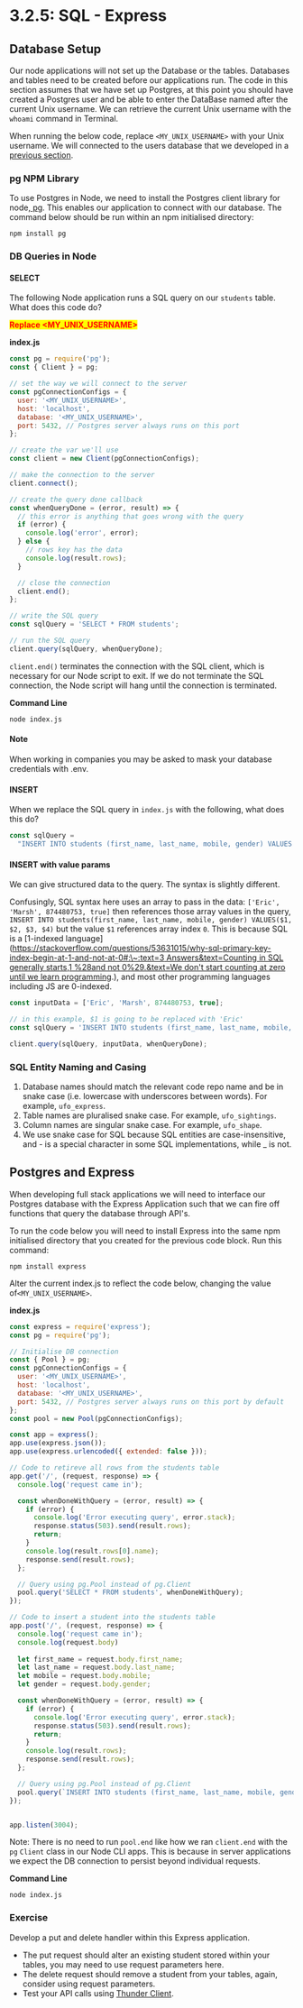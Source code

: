 # 3.2.5: SQL - Express

## Database Setup

Our node applications will not set up the Database or the tables. Databases and tables need to be created before our applications run. The code in this section assumes that we have set up Postgres, at this point you should have created a Postgres user and be able to enter the DataBase named after the current Unix username. We can retrieve the current Unix username with the `whoami` command in Terminal.

When running the below code, replace `<MY_UNIX_USERNAME>` with your Unix username. We will connected to the users database that we developed in a [previous section](./).&#x20;

### pg NPM Library

To use Postgres in Node, we need to install the Postgres client library for node,[ pg](https://www.npmjs.com/package/pg). This enables our application to connect with our database. The command below should be run within an npm initialised directory:

```
npm install pg
```

### DB Queries in Node

#### SELECT

The following Node application runs a SQL query on our `students` table. What does this code do?

<mark style="color:red;">**Replace \<MY\_UNIX\_USERNAME>**</mark>

**index.js**

```javascript
const pg = require('pg');
const { Client } = pg;

// set the way we will connect to the server
const pgConnectionConfigs = {
  user: '<MY_UNIX_USERNAME>',
  host: 'localhost',
  database: '<MY_UNIX_USERNAME>',
  port: 5432, // Postgres server always runs on this port
};

// create the var we'll use
const client = new Client(pgConnectionConfigs);

// make the connection to the server
client.connect();

// create the query done callback
const whenQueryDone = (error, result) => {
  // this error is anything that goes wrong with the query
  if (error) {
    console.log('error', error);
  } else {
    // rows key has the data
    console.log(result.rows);
  }

  // close the connection
  client.end();
};

// write the SQL query
const sqlQuery = 'SELECT * FROM students';

// run the SQL query
client.query(sqlQuery, whenQueryDone);
```

`client.end()` terminates the connection with the SQL client, which is necessary for our Node script to exit. If we do not terminate the SQL connection, the Node script will hang until the connection is terminated.&#x20;

**Command Line**

```
node index.js
```

#### Note

When working in companies you may be asked to mask your database credentials with .env.

#### INSERT

When we replace the SQL query in `index.js` with the following, what does this do?


```javascript
const sqlQuery =
  "INSERT INTO students (first_name, last_name, mobile, gender) VALUES ('Eric', 'Marsh', 874480753, true)";
```


#### INSERT with value params

We can give structured data to the query. The syntax is slightly different.

Confusingly, SQL syntax here uses an array to pass in the data: `['Eric', 'Marsh', 874480753, true]` then references those array values in the query, `INSERT INTO students(first_name, last_name, mobile, gender) VALUES($1, $2, $3, $4)` but the value `$1` references array index `0`. This is because SQL is a \[1-indexed language]\([https://stackoverflow.com/questions/53631015/why-sql-primary-key-index-begin-at-1-and-not-at-0#:\~:text=3 Answers\&text=Counting in SQL generally starts,1 %28and not 0%29.\&text=We don't start counting at zero until we learn programming](https://stackoverflow.com/questions/53631015/why-sql-primary-key-index-begin-at-1-and-not-at-0).), and most other programming languages including JS are 0-indexed.


```javascript
const inputData = ['Eric', 'Marsh', 874480753, true];

// in this example, $1 is going to be replaced with 'Eric'
const sqlQuery = 'INSERT INTO students (first_name, last_name, mobile, gender VALUES ($1, $2, $3, $4)';

client.query(sqlQuery, inputData, whenQueryDone);
```


### SQL Entity Naming and Casing

1. Database names should match the relevant code repo name and be in snake case (i.e. lowercase with underscores between words). For example, `ufo_express`.
2. Table names are pluralised snake case. For example, `ufo_sightings`.
3. Column names are singular snake case. For example, `ufo_shape`.
4. We use snake case for SQL because SQL entities are case-insensitive, and - is a special character in some SQL implementations, while \_ is not.

## Postgres and Express

When developing full stack applications we will need to interface our Postgres database with the Express Application such that we can fire off functions that query the database through API's.&#x20;

To run the code below you will need to install Express into the same npm initialised directory that you created for the previous code block. Run this command:

```
npm install express
```

Alter the current index.js to reflect the code below, changing the value of`<MY_UNIX_USERNAME>`.&#x20;

**index.js**


```javascript
const express = require('express');
const pg = require('pg');

// Initialise DB connection
const { Pool } = pg;
const pgConnectionConfigs = {
  user: '<MY_UNIX_USERNAME>',
  host: 'localhost',
  database: '<MY_UNIX_USERNAME>',
  port: 5432, // Postgres server always runs on this port by default
};
const pool = new Pool(pgConnectionConfigs);

const app = express();
app.use(express.json());
app.use(express.urlencoded({ extended: false }));

// Code to retireve all rows from the students table
app.get('/', (request, response) => {
  console.log('request came in');

  const whenDoneWithQuery = (error, result) => {
    if (error) {
      console.log('Error executing query', error.stack);
      response.status(503).send(result.rows);
      return;
    }
    console.log(result.rows[0].name);
    response.send(result.rows);
  };

  // Query using pg.Pool instead of pg.Client
  pool.query('SELECT * FROM students', whenDoneWithQuery);
});

// Code to insert a student into the students table
app.post('/', (request, response) => {
  console.log('request came in');
  console.log(request.body)
  
  let first_name = request.body.first_name;
  let last_name = request.body.last_name;
  let mobile = request.body.mobile;
  let gender = request.body.gender;  

  const whenDoneWithQuery = (error, result) => {
    if (error) {
      console.log('Error executing query', error.stack);
      response.status(503).send(result.rows);
      return;
    }
    console.log(result.rows);
    response.send(result.rows);
  };

  // Query using pg.Pool instead of pg.Client
  pool.query(`INSERT INTO students (first_name, last_name, mobile, gender) VALUES ('${first_name}', '${last_name}', ${mobile}, ${gender})`, whenDoneWithQuery);
});


app.listen(3004);
```


Note: There is no need to run `pool.end` like how we ran `client.end` with the `pg` `Client` class in our Node CLI apps. This is because in server applications we expect the DB connection to persist beyond individual requests.

**Command Line**

```
node index.js
```



### Exercise

Develop a put and delete handler within this Express application.

* The put request should alter an existing student stored within your tables, you may need to use request parameters here.
* The delete request should remove a student from your tables, again, consider using request parameters.
* Test your API calls using [Thunder Client](https://bootcamp.rocketacademy.co/2-full-stack/2.1-internet-101/2.1.2-http-requests-and-responses#thunder-client).
